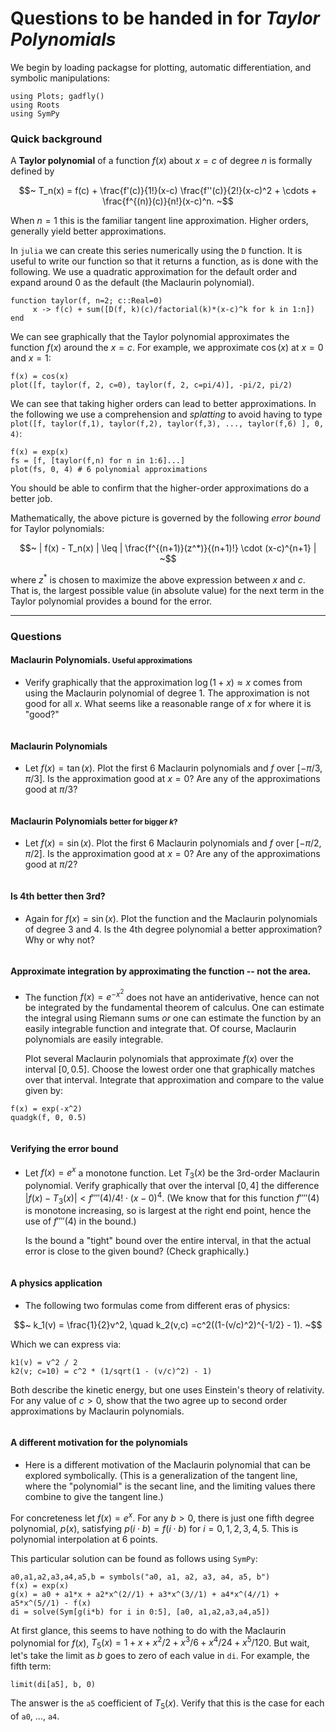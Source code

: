 # Questions to be handed in for  *Taylor Polynomials*


We begin by loading  packagse for plotting, automatic differentiation, and symbolic manipulations:

```
using Plots; gadfly()	
using Roots
using SymPy
```


### Quick background

A **Taylor polynomial** of a function $f(x)$ about $x=c$ of degree $n$ is formally defined by

$$~
T_n(x) = f(c) + \frac{f'(c)}{1!}(x-c)  \frac{f''(c)}{2!}(x-c)^2 + \cdots + \frac{f^{(n)}(c)}{n!}(x-c)^n.
~$$


When $n=1$ this is the familiar tangent line approximation. Higher
orders, generally yield better approximations. 

In `julia` we can create this series numerically using the `D` function. It is
useful to write our function so that it returns a function, as is done
with the following. We use a quadratic approximation for the default
order and expand around $0$ as the default (the Maclaurin polynomial).


```
function taylor(f, n=2; c::Real=0)
	 x -> f(c) + sum([D(f, k)(c)/factorial(k)*(x-c)^k for k in 1:n])
end
```


We can see graphically that the Taylor polynomial approximates the
function $f(x)$ around the $x=c$. For example, we approximate
$\cos(x)$ at $x=0$ and $x=1$:

```
f(x) = cos(x)
plot([f, taylor(f, 2, c=0), taylor(f, 2, c=pi/4)], -pi/2, pi/2)
```


We can see that taking higher orders can lead to better
approximations. In the following we use a comprehension and
*splatting* to avoid having to type `plot([f, taylor(f,1),
taylor(f,2), taylor(f,3), ..., taylor(f,6) ], 0, 4)`:

```
f(x) = exp(x)
fs = [f, [taylor(f,n) for n in 1:6]...]
plot(fs, 0, 4) # 6 polynomial approximations
```

You should be
able to confirm that the higher-order approximations do a better job.


Mathematically, the above picture is governed by the following *error bound* for Taylor polynomials:

$$~
| f(x) - T_n(x) | \leq | \frac{f^{(n+1)}(z^*)}{(n+1)!} \cdot (x-c)^{n+1} |
~$$

where $z^*$ is chosen to maximize the above expression between $x$ and
$c$. That is, the largest possible value (in absolute value) for the next term in the
Taylor polynomial provides a bound for the error. 







----

 
### Questions

#### Maclaurin Polynomials. <small>Useful approximations</small>

* Verify graphically that the approximation $\log(1 + x) \approx x$
  comes from using the Maclaurin polynomial of degree 1. The
  approximation is not good for all $x$. What seems like a reasonable
  range of $x$ for where it is "good?"

```
```


#### Maclaurin Polynomials

* Let $f(x) = \tan(x)$. Plot the first $6$ Maclaurin polynomials and
  $f$ over $[-\pi/3, \pi/3]$. Is the approximation good at $x=0$? Are
  any of the approximations good at $\pi/3$?

```
```

#### Maclaurin Polynomials <small>better for bigger $k$?</small>

* Let $f(x) = \sin(x)$. Plot the first $6$ Maclaurin polynomials and
  $f$ over $[-\pi/2, \pi/2]$.  Is the approximation good at $x=0$? Are any of the
  approximations good at $\pi/2$?

```
```



#### Is 4th better then 3rd?

* Again for $f(x) = \sin(x)$. Plot the function and the Maclaurin
  polynomials of degree $3$ and $4$. Is the $4$th degree polynomial a
  better approximation? Why or why not?

```
```


#### Approximate integration by approximating the function -- not the area.

* The function $f(x) = e^{-x^2}$ does not have an antiderivative,
  hence can not be integrated by the fundamental theorem of
  calculus. One can estimate the integral using Riemann sums *or* one
  can estimate the function by an easily integrable function and
  integrate that. Of course, Maclaurin polynomials are easily
  integrable.

  Plot several Maclaurin polynomials that approximate $f(x)$ over the
  interval $[0, 0.5]$. Choose the lowest order one that graphically
  matches over that interval. Integrate that approximation and compare
  to the value given by:

```
f(x) = exp(-x^2)
quadgk(f, 0, 0.5)
```


```
```


#### Verifying the error bound

* Let $f(x) = e^x$ a monotone function. Let $T_3(x)$ be the 3rd-order
  Maclaurin polynomial. Verify graphically that over the interval
  $[0,4]$ the difference $|f(x) - T_3(x)| < f''''(4)/4! \cdot
  (x-0)^4$. (We know that for this function $f''''(4)$ is monotone
  increasing, so is largest at the right end point, hence the use of
  $f''''(4)$ in the bound.)

  Is the bound a "tight" bound over the entire interval, in that the
  actual error is close to the given bound? (Check graphically.)

```
```


#### A physics application 

* The following two formulas come from different eras of physics:

$$~
k_1(v) = \frac{1}{2}v^2, \quad k_2(v,c) =c^2((1-(v/c)^2)^{-1/2} - 1).
~$$

Which we can express via:

```
k1(v) = v^2 / 2
k2(v; c=10) = c^2 * (1/sqrt(1 - (v/c)^2) - 1)
```


Both describe the kinetic energy, but one uses Einstein's theory of
relativity. For any value of $c > 0$, show that the two agree up to
second order approximations by Maclaurin polynomials.

```
```

#### A different motivation for the polynomials

* Here is a different motivation of the Maclaurin polynomial that can
  be explored symbolically.  (This is a generalization of the tangent
  line, where the "polynomial" is the secant line, and the limiting
  values there combine to give the tangent line.)

For concreteness let $f(x) = e^x$. For any $b > 0$, there is just one
fifth degree polynomial, $p(x)$, satisfying $p(i\cdot b) = f(i\cdot
b)$ for $i=0,1,2,3,4,5$. This is polynomial interpolation at 6
points.



This particular solution can be found as follows using
`SymPy`:

```
a0,a1,a2,a3,a4,a5,b = symbols("a0, a1, a2, a3, a4, a5, b")
f(x) = exp(x)
g(x) = a0 + a1*x + a2*x^(2//1) + a3*x^(3//1) + a4*x^(4//1) + a5*x^(5//1) - f(x)
di = solve(Sym[g(i*b) for i in 0:5], [a0, a1,a2,a3,a4,a5])
```

At first glance, this seems to have nothing to do with the Maclaurin
polynomial for $f(x)$, $T_5(x) = 1 + x + x^2/2 + x^3/6 + x^4/24 +
x^5/120$. But wait, let's take the limit as $b$ goes to zero of each
value in `di`. For example, the fifth term:

```
limit(di[a5], b, 0)
```

The answer is the `a5` coefficient of $T_5(x)$. Verify that this is the case for each of `a0`, ..., `a4`.

```
```


<script>
// f(x) = sin(x)
// x, b = @syms x b
// n = 10

// bs = b*[0:n]

// A = hcat(ones(Sym, n+1), [bs.^(i//1) for i in 1:n]... )

// Ai = inverse(A) ## NOT inv(A)!!!
// fs = Sym[subs(f(x),x,i*b) for i in 0:n]

// [limit((Ai * fs)[i], b, 0) for i in 1:n+1]
</script>
